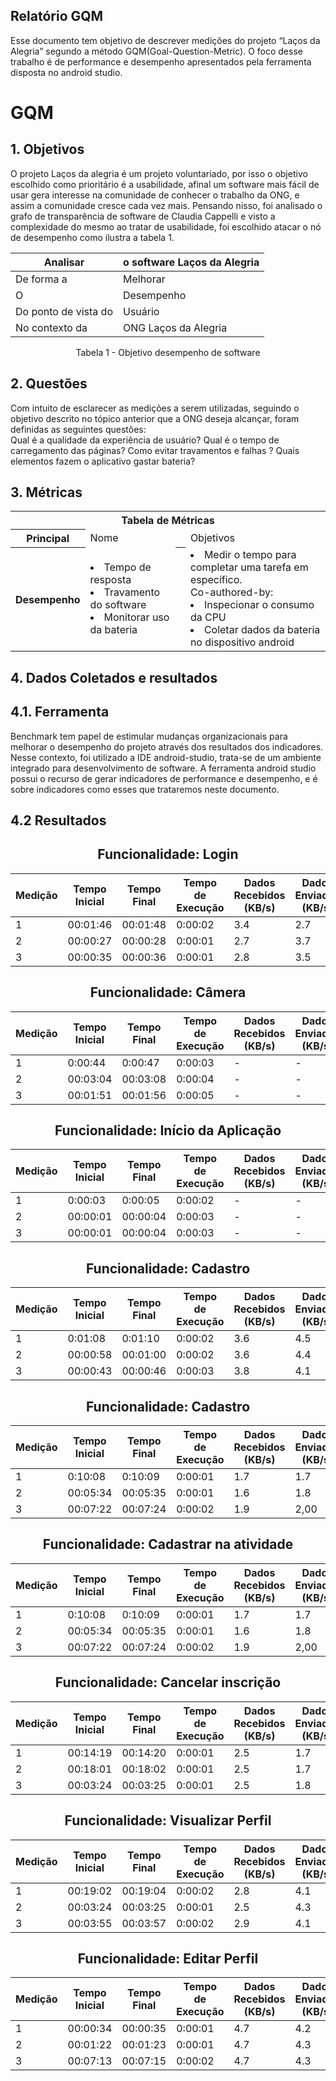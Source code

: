 ## Relatório GQM
Esse documento tem objetivo de descrever medições do projeto “Laços da Alegria” segundo a método GQM(Goal-Question-Metric). O foco desse trabalho é  de performance e desempenho apresentados pela ferramenta disposta no android studio.


# GQM
## 1. Objetivos
O projeto Laços da alegria é um projeto voluntariado, por isso o objetivo escolhido como prioritário é a usabilidade, afinal um software mais fácil de usar gera interesse na comunidade de conhecer o trabalho da ONG, e assim a comunidade cresce cada vez mais. Pensando nisso, foi analisado o grafo de transparência de software de Claudia Cappelli e visto a complexidade do mesmo ao tratar de usabilidade, foi escolhido atacar o nó de desempenho como ilustra a tabela 1.

|Analisar            |o software Laços da Alegria|
|--------------------|---------------------------|
|De forma a          |Melhorar                   |
|O                   |Desempenho                 |
|Do ponto de vista do|Usuário                    |
|No contexto da      |ONG Laços da Alegria       |
<center>Tabela 1 - Objetivo desempenho de software
</center>

## 2. Questões
Com intuito de esclarecer as medições a serem utilizadas, seguindo o objetivo descrito no tópico anterior que a ONG deseja alcançar, foram definidas as seguintes questões:  
Qual é a qualidade da experiência de usuário?
Qual é o tempo de carregamento das páginas? 
Como evitar travamentos e falhas ?
Quais elementos fazem o aplicativo gastar bateria?
	
## 3. Métricas

<table>
  <tbody><tr>
    <th colspan="4">Tabela de Métricas</th>
  </tr>
 
 <tr>
 </tr>
<tr>
    <th colspan="1">Principal</th>
   <td colspan="2"> Nome 
  </td>
  <td colspan="2"> Objetivos 
  </td>
</tr>
<tr>
    <th >Desempenho</th>
   <td  center> 
      <li> Tempo de resposta </li>
      <li> Travamento do software </li>
      <li> Monitorar uso da bateria</li>
  </td>

  <th ></th>
   <td  center> 
      <li> Medir o tempo para completar uma tarefa em específico. </li>Co-authored-by:
      <li> Inspecionar o consumo da CPU </li>
      <li> Coletar dados da bateria no dispositivo android</li>
  </td>
</tr>

</table>

## 4. Dados Coletados e resultados
## 4.1. Ferramenta	
Benchmark tem papel de estimular mudanças organizacionais para melhorar o desempenho do projeto através dos resultados dos indicadores. Nesse contexto, foi utilizado a IDE android-studio, trata-se de um ambiente integrado para desenvolvimento de software. A ferramenta android studio possui o recurso de gerar indicadores de performance e desempenho, e é sobre indicadores como esses que trataremos neste documento. 

## 4.2 Resultados
<h2><center>Funcionalidade: Login</center></h2>

|Medição    |	 Tempo Inicial|	Tempo Final|	Tempo de Execução|	Dados Recebidos (KB/s)|	Dados Enviados (KB/s)|	Uso de Memória (em MB)|	Consumo de CPU|
|-----------|-----------------|------------|---------------------|------------------------|----------------------|------------------------|---------------|
|1	        |00:01:46	      |00:01:48	   |0:00:02              |	3.4                   |	2.7                  |178.2                   |	11,00%        |
|2	        |00:00:27	      |00:00:28    |0:00:01              |	2.7                   |	3.7                  |178.1                   |	13,50%        |
|3	        |00:00:35	      |00:00:36    |0:00:01              |	2.8                   |	3.5                  |183.3                   |	7,80%         |

<h2><center>Funcionalidade: Câmera</center></h2>

|Medição    |	 Tempo Inicial|	Tempo Final|	Tempo de Execução|	Dados Recebidos (KB/s)|	Dados Enviados (KB/s)|	Uso de Memória (em MB)|	Consumo de CPU|
|-----------|-----------------|------------|---------------------|------------------------|----------------------|------------------------|---------------|
|1	        |0:00:44	      |0:00:47     |0:00:03              |	-                     |	-                    |256.4                   |	15,90%        |
|2	        |00:03:04	      |00:03:08    |0:00:04              |	-                     |	-                    |258.4                   |	17,30%        |
|3	        |00:01:51	      |00:01:56    |0:00:05              |	-                     |	-                    |264.4                   |	25,60%        |


<h2><center>Funcionalidade: Início da Aplicação</center></h2>

|Medição    |	 Tempo Inicial|	Tempo Final|	Tempo de Execução|	Dados Recebidos (KB/s)|	Dados Enviados (KB/s)|	Uso de Memória (em MB)|	Consumo de CPU|
|-----------|-----------------|------------|---------------------|------------------------|----------------------|------------------------|---------------|
|1	        |0:00:03	      |0:00:05     |0:00:02              |	-                     |	-                    |145.1                   |	16,60%        |
|2	        |00:00:01	      |00:00:04    |0:00:03              |	-                     |	-                    |142.9                   |	26,00%        |
|3	        |00:00:01	      |00:00:04    |0:00:03              |	-                     |	-                    |145.2                   |	22,70%        |

<h2><center>Funcionalidade: Cadastro</center></h2>

|Medição    |	 Tempo Inicial  |	Tempo Final    |	Tempo de Execução  |	Dados Recebidos (KB/s)|	Dados Enviados (KB/s)|	Uso de Memória (em MB)|	Consumo de CPU|
|-----------|-----------------|----------------|---------------------|------------------------|----------------------|------------------------|---------------|
|1          |	0:01:08	        |0:01:10         |	0:00:02            |	3.6                   | 4.5                  |	191	                  | 6.3%          |
|2	        |00:00:58	        |00:01:00        |	0:00:02            |	3.6                   |	4.4	                 |196.4                   | 5.7%          |
|3	        |00:00:43         |00:00:46	       |  0:00:03            |	3.8                   |	4.1	                 | 192.2	                | 6.1%          |



<h2><center>Funcionalidade: Cadastro</center></h2>

|Medição    |	 Tempo Inicial  |	Tempo Final    |	Tempo de Execução  |	Dados Recebidos (KB/s)|	Dados Enviados (KB/s)|	Uso de Memória (em MB)|	Consumo de CPU|
|-----------|-----------------|----------------|---------------------|------------------------|----------------------|------------------------|---------------|
|1          |	0:10:08         |	0:10:09        |	0:00:01            |	1.7                   |	1.7                  |	134	                  | 6,00%         |
|2          |	00:05:34	      | 00:05:35       |  0:00:01	           |  1.6                   |	1.8	                 |  152.5                 |	5.8%          |
|3          |	00:07:22        |	00:07:24       |	0:00:02	           |  1.9                   |	2,00                 |	144.9                 |	5.9%          |



<h2><center>Funcionalidade: Cadastrar na atividade</center></h2>

|Medição    |	 Tempo Inicial  |	Tempo Final    |	Tempo de Execução  |	Dados Recebidos (KB/s)|	Dados Enviados (KB/s)|	Uso de Memória (em MB)|	Consumo de CPU|
|-----------|-----------------|----------------|---------------------|------------------------|----------------------|------------------------|---------------|
|1          |	0:10:08         |	0:10:09        |	0:00:01            |	1.7                   |	1.7                  |	134	                  | 6,00%         |
|2          |	00:05:34	      | 00:05:35       |  0:00:01	           |  1.6                   |	1.8	                 |  152.5                 |	5.8%          |
|3          |	00:07:22        |	00:07:24       |	0:00:02	           |  1.9                   |	2,00                 |	144.9                 |	5.9%          |


<h2><center>Funcionalidade: Cancelar inscrição</center></h2>

|Medição     |	 Tempo Inicial  |	Tempo Final    |	Tempo de Execução  |	Dados Recebidos (KB/s)|	Dados Enviados (KB/s)|	Uso de Memória (em MB)|	Consumo de CPU|
|------------|------------------|----------------|---------------------|------------------------|----------------------|------------------------|---------------|
| 1 	       | 00:14:19         |	00:14:20       |	0:00:01            |	2.5                   |	1.7                  |	140                   |	6.8%|
|2|	00:18:01	|00:18:02	|0:00:01	|2.5	|1.7	|142.1	|6.5%|
|3|	00:03:24|	00:03:25|	0:00:01	|2.5|	1.8	|133.3	|6.7%|



<h2><center>Funcionalidade: Visualizar Perfil</center></h2>

|Medição     |	 Tempo Inicial  |	Tempo Final    |	Tempo de Execução  |	Dados Recebidos (KB/s)|	Dados Enviados (KB/s)|	Uso de Memória (em MB)|	Consumo de CPU|
|------------|------------------|----------------|---------------------|------------------------|----------------------|------------------------|---------------|
|1           |	00:19:02        |	00:19:04       |	0:00:02            |	2.8                   |	4.1                  |	131.8                 | 5.8%          |
|2|	00:03:24|	00:03:25|	0:00:01|	2.5|	4.3	|130| 6.5%|
|3|	00:03:55|	00:03:57|	0:00:02	|2.9	|4.1	|132.1 |6.4%|


<h2><center>Funcionalidade: Editar Perfil</center></h2>

|Medição     |	 Tempo Inicial  |	Tempo Final    |	Tempo de Execução  |	Dados Recebidos (KB/s)|	Dados Enviados (KB/s)|	Uso de Memória (em MB)|	Consumo de CPU|
|------------|------------------|----------------|---------------------|------------------------|----------------------|------------------------|---------------|
|1|	00:00:34|	00:00:35|	0:00:01|	4.7|	4.2|	142.7	|5.5%|
|2|	00:01:22|	00:01:23|	0:00:01	|4.7	|4.3|	143	|6.9%|
|3|	00:07:13|	00:07:15|	0:00:02|	4.7|	4.3|	147.6	|6.2%|


